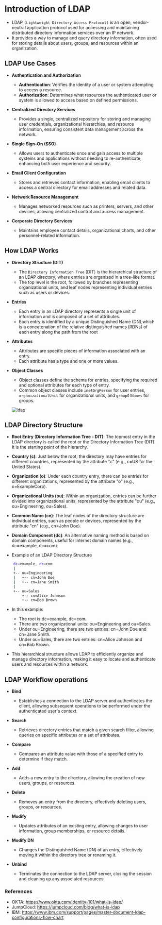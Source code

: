 # Introduction of LDAP

* LDAP `(Lightweight Directory Access Protocol)` is an open, vendor-neutral application protocol used for accessing and maintaining distributed directory information services over an IP network.
* It provides a way to manage and query directory information, often used for storing details about users, groups, and resources within an organization.

## LDAP Use Cases

* **Authentication and Authorization**
  * **Authentication**: Verifies the identity of a user or system attempting to access a resource.
  * **Authorization**: Determines what resources the authenticated user or system is allowed to access based on defined permissions.

* **Centralized Directory Services**
  * Provides a single, centralized repository for storing and managing user credentials, organizational hierarchies, and resource information, ensuring consistent data management across the network.

* **Single Sign-On (SSO)**
  * Allows users to authenticate once and gain access to multiple systems and applications without needing to re-authenticate, enhancing both user experience and security.

* **Email Client Configuration**
  * Stores and retrieves contact information, enabling email clients to access a central directory for email addresses and related data.

* **Network Resource Management**
  * Manages networked resources such as printers, servers, and other devices, allowing centralized control and access management.

* **Corporate Directory Services**
  * Maintains employee contact details, organizational charts, and other personnel-related information.

## How LDAP Works

* **Directory Structure (DIT)**
  * The `Directory Information Tree` (DIT) is the hierarchical structure of an LDAP directory, where entries are organized in a tree-like format.
  * The top level is the root, followed by branches representing organizational units, and leaf nodes representing individual entries such as users or devices.  

* **Entries**
  * Each entry in an LDAP directory represents a single unit of information and is composed of a set of attributes.
  * Each entry is identified by a unique Distinguished Name (DN),which is a concatenation of the relative distinguished names (RDNs) of each entry along the path from the root

* **Attributes**
  * Attributes are specific pieces of information associated with an entry.
  * Each attribute has a type and one or more values.

* **Object Classes**
  * Object classes define the schema for entries, specifying the required and optional attributes for each type of entry.
  * Common object classes include `inetOrgPerson` for user entries, `organizationalUnit` for organizational units, and `groupOfNames` for groups.

  ![ldap](https://github.com/samus-io/tablab-steps/assets/44079067/b36e8186-28a8-49d0-952c-f4961b766bab)

## LDAP Directory Structure

* **Root Entry (Directory Information Tree - DIT)**: The topmost entry in the LDAP directory is called the root or the Directory Information Tree (DIT). It is the starting point of the hierarchy.
* **Country (c)**: Just below the root, the directory may have entries for different countries, represented by the attribute "c" (e.g., c=US for the United States).
* **Organization (o)**: Under each country entry, there can be entries for different organizations, represented by the attribute "o" (e.g., o=ExampleCorp).
* **Organizational Units (ou)**: Within an organization, entries can be further divided into organizational units, represented by the attribute "ou" (e.g., ou=Engineering, ou=Sales).
* **Common Name (cn)**: The leaf nodes of the directory structure are individual entries, such as people or devices, represented by the attribute "cn" (e.g., cn=John Doe).
* **Domain Component (dc)**: An alternative naming method is based on domain components, useful for Internet domain names (e.g., dc=example, dc=com).

* Example of an LDAP Directory Structure

```bash
    dc=example, dc=com
    |
    +-- ou=Engineering
    |   +-- cn=John Doe
    |   +-- cn=Jane Smith
    |
    +-- ou=Sales
        +-- cn=Alice Johnson
        +-- cn=Bob Brown
```

* In this example:
  * The root is dc=example, dc=com.
  * There are two organizational units: ou=Engineering and ou=Sales.
  * Under ou=Engineering, there are two entries: cn=John Doe and cn=Jane Smith.
  * Under ou=Sales, there are two entries: cn=Alice Johnson and cn=Bob Brown.

* This hierarchical structure allows LDAP to efficiently organize and manage directory information, making it easy to locate and authenticate users and resources within a network.

## LDAP Workflow operations

* **Bind**
  * Establishes a connection to the LDAP server and authenticates the client, allowing subsequent operations to be performed under the authenticated user's context.

* **Search**
  * Retrieves directory entries that match a given search filter, allowing queries on specific attributes or a set of attributes.

* **Compare**
  * Compares an attribute value with those of a specified entry to determine if they match.

* **Add**
  * Adds a new entry to the directory, allowing the creation of new users, groups, or resources.

* **Delete**
  * Removes an entry from the directory, effectively deleting users, groups, or resources.

* **Modify**
  * Updates attributes of an existing entry, allowing changes to user information, group memberships, or resource details.

* **Modify DN**
  * Changes the Distinguished Name (DN) of an entry, effectively moving it within the directory tree or renaming it.

* **Unbind**
  * Terminates the connection to the LDAP server, closing the session and cleaning up any associated resources.

### References

* OKTA: <https://www.okta.com/identity-101/what-is-ldap/>
* JumpCloud: <https://jumpcloud.com/blog/what-is-ldap>
* IBM: <https://www.ibm.com/support/pages/master-document-ldap-configurations-flow-chart>
